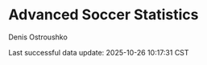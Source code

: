 # Advanced Soccer Statistics
Denis Ostroushko

<!-- gfm -->

Last successful data update: 2025-10-26 10:17:31 CST
